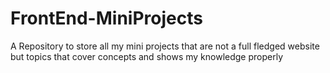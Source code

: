 # FrontEnd-MiniProjects
A Repository to store all my mini projects that are not a full fledged website but topics that cover concepts and shows my knowledge properly
